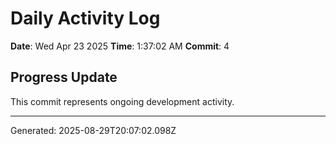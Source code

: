 # Daily Activity Log

**Date**: Wed Apr 23 2025
**Time**: 1:37:02 AM
**Commit**: 4

## Progress Update

This commit represents ongoing development activity.

---
Generated: 2025-08-29T20:07:02.098Z
